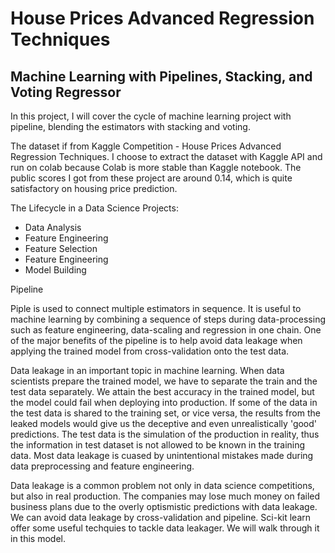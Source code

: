 # House Prices Advanced Regression Techniques
## Machine Learning with Pipelines, Stacking, and Voting Regressor

In this project, I will cover the cycle of machine learning project with pipeline, blending the estimators with stacking and voting.

The dataset if from Kaggle Competition - House Prices Advanced Regression Techniques. I choose to extract the dataset with Kaggle API and run on colab because Colab is more stable than Kaggle notebook. The public scores I got from these project are around 0.14, which is quite satisfactory on housing price prediction.

The Lifecycle in a Data Science Projects:

* Data Analysis
* Feature Engineering
* Feature Selection
* Feature Engineering
* Model Building

Pipeline

Piple is used to connect multiple estimators in sequence. It is useful to machine learning by combining a sequence of steps during data-processing such as feature engineering, data-scaling and regression in one chain. One of the major benefits of the pipeline is to help avoid data leakage when applying the trained model from cross-validation onto the test data.

Data leakage in an important topic in machine learning. When data scientists prepare the trained model, we have to separate the train and the test data separately. We attain the best accuracy in the trained model, but the model could fail when deploying into production. If some of the data in the test data is shared to the training set, or vice versa, the results from the leaked models would give us the deceptive and even unrealistically 'good' predictions. The test data is the simulation of the production in reality, thus the information in test dataset is not allowed to be known in the training data. Most data leakage is cuased by unintentional mistakes made during data preprocessing and feature engineering.

Data leakage is a common problem not only in data science competitions, but also in real production. The companies may lose much money on failed business plans due to the overly optismistic predictions with data leakage. We can avoid data leakage by cross-validation and pipeline. Sci-kit learn offer some useful techquies to tackle data leakager. We will walk through it in this model.
